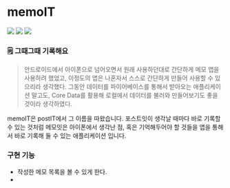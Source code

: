 # memoIT
<img src="https://img.shields.io/badge/Swift-5.2-orange?logo=swift">
<img src="https://img.shields.io/badge/Xcode-13.2.1-blue?logo=xcode">
<img src="https://img.shields.io/badge/iOS-15.2-black?logo=apple">

### 🗒 그때그때 기록해요

> 안드로이드에서 아이폰으로 넘어오면서 원래 사용하던대로 간단하게 메모 앱을 사용하려 
했었고, 이정도의 앱은 나혼자서 스스로 간단하게 만들어 사용할 수 있으리라 생각했다. 그동안
데이터를 파이어베이스를 통해서 받아오는 애플리케이션 말고도, Core Data를 활용해 로컬에서 데이터를
불러와 만들어보기도 좋을 것이라 생각하였다.

memoIT은 postIT에서 그 이름을 따왔습니다. 포스트잇이 생각날 때마다
바로 기록할 수 있는 것처럼 메모잇은 아이폰에서 생각난 점, 혹은 기억해두어야 할
것들을 앱을 통해서 바로 기록해 둘 수 있는 애플리케이션 입니다.

### 구현 기능
* 작성한 메모 목록을 볼 수 있게 한다.
* 

